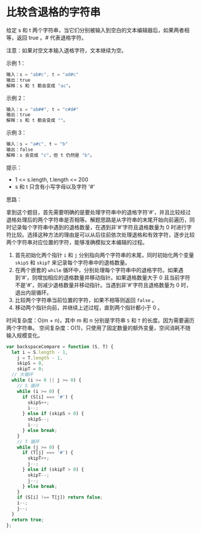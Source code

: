 # 比较含退格的字符串

给定 s 和 t 两个字符串，当它们分别被输入到空白的文本编辑器后，如果两者相等，返回 true 。# 代表退格字符。

注意：如果对空文本输入退格字符，文本继续为空。

示例 1：

```javascript
输入：s = "ab#c", t = "ad#c"
输出：true
解释：s 和 t 都会变成 "ac"。
```

示例 2：

```javascript
输入：s = "ab##", t = "c#d#"
输出：true
解释：s 和 t 都会变成 ""。
```

示例 3：

```javascript
输入：s = "a#c", t = "b"
输出：false
解释：s 会变成 "c"，但 t 仍然是 "b"。
```

提示：

- 1 <= s.length, t.length <= 200
- s 和 t 只含有小写字母以及字符 '#'

思路：

拿到这个题目，首先需要明确的是要处理字符串中的退格字符'#'，并且比较经过退格处理后的两个字符串是否相等。解题思路是从字符串的末尾开始向前遍历，同时记录每个字符串中遇到的退格数量，在遇到非'#'字符且退格数量为 0 时进行字符比较。选择这种方法的理由是可以从后往前依次处理退格和有效字符，逐步比较两个字符串对应位置的字符，能够准确模拟文本编辑的过程。

1. 首先初始化两个指针 `i` 和 `j` 分别指向两个字符串的末尾，同时初始化两个变量 `skipS` 和 `skipT` 来记录每个字符串中的退格数量。
2. 在两个嵌套的 `while` 循环中，分别处理每个字符串中的退格字符。如果遇到'#'，则增加相应的退格数量并移动指针。如果退格数量大于 0 且当前字符不是'#'，则减少退格数量并移动指针。当遇到非'#'字符且退格数量为 0 时，退出内层循环。
3. 比较两个字符串当前位置的字符，如果不相等则返回 `false` 。
4. 移动两个指针向前，并继续上述过程，直到两个指针都小于 0 。

时间复杂度：O(m + n)，其中 m 和 n 分别是字符串 `S` 和 `T` 的长度。因为需要遍历两个字符串。
空间复杂度：O(1)，只使用了固定数量的额外变量，空间消耗不随输入规模变化。

```javascript
var backspaceCompare = function (S, T) {
  let i = S.length - 1,
    j = T.length - 1,
    skipS = 0,
    skipT = 0;
  // 大循环
  while (i >= 0 || j >= 0) {
    // S 循环
    while (i >= 0) {
      if (S[i] === '#') {
        skipS++;
        i--;
      } else if (skipS > 0) {
        skipS--;
        i--;
      } else break;
    }
    // T 循环
    while (j >= 0) {
      if (T[j] === '#') {
        skipT++;
        j--;
      } else if (skipT > 0) {
        skipT--;
        j--;
      } else break;
    }
    if (S[i] !== T[j]) return false;
    i--;
    j--;
  }
  return true;
};
```

